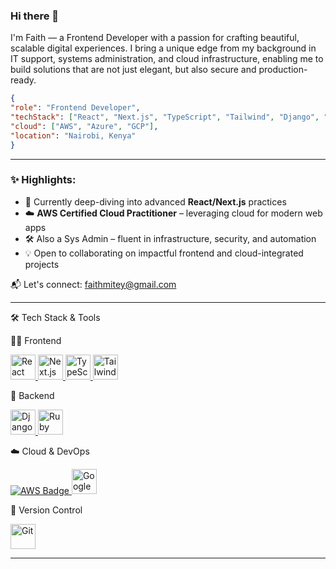 ### Hi there 👋 

I'm Faith — a Frontend Developer with a passion for crafting beautiful, scalable digital experiences. I bring a unique edge from my background in IT support, systems administration, and cloud infrastructure, enabling me to build solutions that are not just elegant, but also secure and production-ready.

```json
{
"role": "Frontend Developer",
"techStack": ["React", "Next.js", "TypeScript", "Tailwind", "Django", "Ruby on Rails"],
"cloud": ["AWS", "Azure", "GCP"],
"location": "Nairobi, Kenya"
}
```

-------------------

### ✨ Highlights:
- 🧠 Currently deep-diving into advanced **React/Next.js** practices  
- ☁️ **AWS Certified Cloud Practitioner** – leveraging cloud for modern web apps  
- 🛠️ Also a Sys Admin – fluent in infrastructure, security, and automation  
- 💡 Open to collaborating on impactful frontend and cloud-integrated projects

📬 Let's connect: [faithmitey@gmail.com](mailto:faithmitey@gmail.com)


-------------------

🛠️ Tech Stack & Tools

👩‍💻 Frontend
<p align="left"> <a href="https://reactjs.org/" target="_blank" rel="noreferrer"> <img src="https://cdn.jsdelivr.net/gh/devicons/devicon/icons/react/react-original.svg" alt="React" width="40" height="40"/> </a> <a href="https://nextjs.org/" target="_blank" rel="noreferrer"> <img src="https://cdn.jsdelivr.net/gh/devicons/devicon/icons/nextjs/nextjs-original.svg" alt="Next.js" width="40" height="40"/> </a> <a href="https://www.typescriptlang.org/" target="_blank" rel="noreferrer"> <img src="https://cdn.jsdelivr.net/gh/devicons/devicon/icons/typescript/typescript-original.svg" alt="TypeScript" width="40" height="40"/> </a> <a href="https://tailwindcss.com/" target="_blank" rel="noreferrer"> <img src="https://www.vectorlogo.zone/logos/tailwindcss/tailwindcss-icon.svg" alt="Tailwind CSS" width="40" height="40"/> </a> </p>

🧰 Backend
<p align="left"> <a href="https://www.djangoproject.com/" target="_blank" rel="noreferrer"> <img src="https://cdn.jsdelivr.net/gh/devicons/devicon/icons/django/django-plain.svg" alt="Django" width="40" height="40"/> </a> <a href="https://rubyonrails.org/" target="_blank" rel="noreferrer"> <img src="https://cdn.jsdelivr.net/gh/devicons/devicon/icons/rails/rails-plain.svg" alt="Ruby on Rails" width="40" height="40"/> </a> </p>

☁️ Cloud & DevOps
<p align="left"> <a href="https://aws.amazon.com" target="_blank" rel="noreferrer">
  <img src="https://img.shields.io/badge/AWS-232F3E?style=for-the-badge&logo=amazonaws&logoColor=white" alt="AWS Badge"/>
</a> <a href="https://cloud.google.com" target="_blank" rel="noreferrer"> <img src="https://www.vectorlogo.zone/logos/google_cloud/google_cloud-icon.svg" alt="Google Cloud" width="40" height="40"/> </a> </p>

🧱 Version Control
<p align="left"> <a href="https://git-scm.com/" target="_blank" rel="noreferrer"> <img src="https://cdn.jsdelivr.net/gh/devicons/devicon/icons/git/git-original.svg" alt="Git" width="40" height="40"/> </a> </p>


-------------------


<!--
**Faye-72/faye-72** is a ✨ _special_ ✨ repository because its `README.md` (this file) appears on your GitHub profile.

